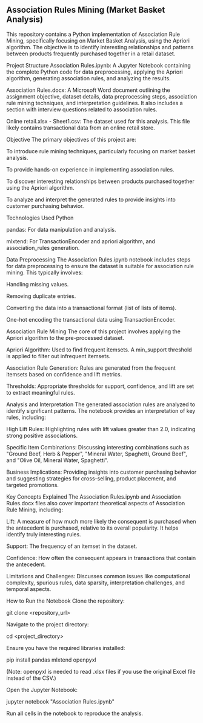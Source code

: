## Association Rules Mining (Market Basket Analysis)
This repository contains a Python implementation of Association Rule Mining, specifically focusing on Market Basket Analysis, using the Apriori algorithm. The objective is to identify interesting relationships and patterns between products frequently purchased together in a retail dataset.

Project Structure
Association Rules.ipynb: A Jupyter Notebook containing the complete Python code for data preprocessing, applying the Apriori algorithm, generating association rules, and analyzing the results.

Association Rules.docx: A Microsoft Word document outlining the assignment objective, dataset details, data preprocessing steps, association rule mining techniques, and interpretation guidelines. It also includes a section with interview questions related to association rules.

Online retail.xlsx - Sheet1.csv: The dataset used for this analysis. This file likely contains transactional data from an online retail store.

Objective
The primary objectives of this project are:

To introduce rule mining techniques, particularly focusing on market basket analysis.

To provide hands-on experience in implementing association rules.

To discover interesting relationships between products purchased together using the Apriori algorithm.

To analyze and interpret the generated rules to provide insights into customer purchasing behavior.

Technologies Used
Python

pandas: For data manipulation and analysis.

mlxtend: For TransactionEncoder and apriori algorithm, and association_rules generation.

Data Preprocessing
The Association Rules.ipynb notebook includes steps for data preprocessing to ensure the dataset is suitable for association rule mining. This typically involves:

Handling missing values.

Removing duplicate entries.

Converting the data into a transactional format (list of lists of items).

One-hot encoding the transactional data using TransactionEncoder.

Association Rule Mining
The core of this project involves applying the Apriori algorithm to the pre-processed dataset.

Apriori Algorithm: Used to find frequent itemsets. A min_support threshold is applied to filter out infrequent itemsets.

Association Rule Generation: Rules are generated from the frequent itemsets based on confidence and lift metrics.

Thresholds: Appropriate thresholds for support, confidence, and lift are set to extract meaningful rules.

Analysis and Interpretation
The generated association rules are analyzed to identify significant patterns. The notebook provides an interpretation of key rules, including:

High Lift Rules: Highlighting rules with lift values greater than 2.0, indicating strong positive associations.

Specific Item Combinations: Discussing interesting combinations such as "Ground Beef, Herb & Pepper", "Mineral Water, Spaghetti, Ground Beef", and "Olive Oil, Mineral Water, Spaghetti".

Business Implications: Providing insights into customer purchasing behavior and suggesting strategies for cross-selling, product placement, and targeted promotions.

Key Concepts Explained
The Association Rules.ipynb and Association Rules.docx files also cover important theoretical aspects of Association Rule Mining, including:

Lift: A measure of how much more likely the consequent is purchased when the antecedent is purchased, relative to its overall popularity. It helps identify truly interesting rules.

Support: The frequency of an itemset in the dataset.

Confidence: How often the consequent appears in transactions that contain the antecedent.

Limitations and Challenges: Discusses common issues like computational complexity, spurious rules, data sparsity, interpretation challenges, and temporal aspects.

How to Run the Notebook
Clone the repository:

git clone <repository_url>

Navigate to the project directory:

cd <project_directory>

Ensure you have the required libraries installed:

pip install pandas mlxtend openpyxl

(Note: openpyxl is needed to read .xlsx files if you use the original Excel file instead of the CSV.)

Open the Jupyter Notebook:

jupyter notebook "Association Rules.ipynb"

Run all cells in the notebook to reproduce the analysis.
